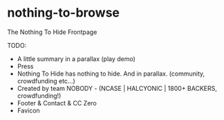 nothing-to-browse
=================

The Nothing To Hide Frontpage

TODO:
- A little summary in a parallax (play demo)
- Press
- Nothing To Hide has nothing to hide. And in parallax. (community, crowdfunding etc...)
- Created by team NOBODY - (NCASE | HALCYONIC | 1800+ BACKERS, crowdfunding!)
- Footer & Contact & CC Zero
- Favicon